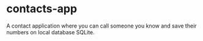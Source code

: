 # contacts-app
A contact application where you can call someone you know and save their numbers on local database SQLite.

